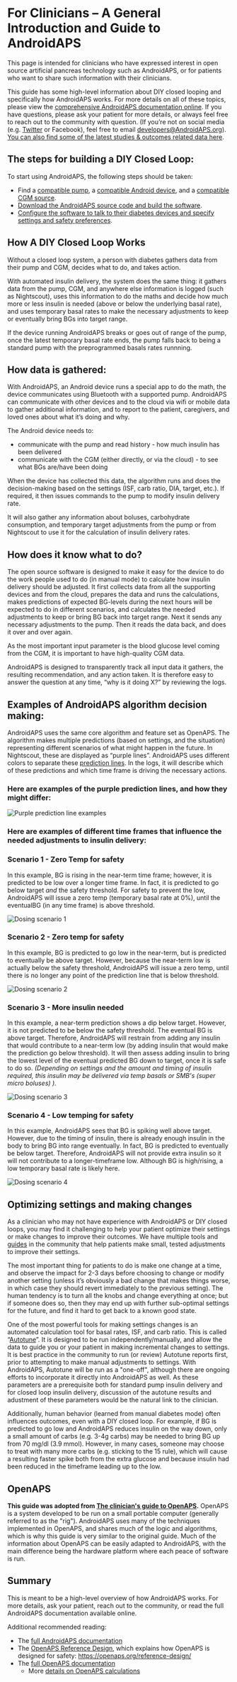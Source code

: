 # For Clinicians – A General Introduction and Guide to AndroidAPS

This page is intended for clinicians who have expressed interest in open source artificial pancreas technology such as AndroidAPS, or for patients who want to share such information with their clinicians. 

This guide has some high-level information about DIY closed looping and specifically how AndroidAPS works. For more details on all of these topics, please view the [comprehensive AndroidAPS documentation online](../index.rst). If you have questions, please ask your patient for more details, or always feel free to reach out to the community with question. (If you’re not on social media (e.g. [Twitter](https://twitter.com/kozakmilos) or Facebook), feel free to email developers@AndroidAPS.org). [You can also find some of the latest studies & outcomes related data here](https://openaps.org/outcomes/).

## The steps for building a DIY Closed Loop:

To start using AndroidAPS, the following steps should be taken:
* Find a [compatible pump](../Hardware/pumps.md), a [compatible Android device](https://docs.google.com/spreadsheets/d/1gZAsN6f0gv6tkgy9EBsYl0BQNhna0RDqA9QGycAqCQc/edit?usp=sharing), and a [compatible CGM source](../Configuration/BG-Source.rst).
* [Download the AndroidAPS source code and build the software](../Installing-AndroidAPS/Building-APK.md).
* [Configure the software to talk to their diabetes devices and specify settings and safety preferences](../index#configuration).

## How A DIY Closed Loop Works

Without a closed loop system, a person with diabetes gathers data from their pump and CGM, decides what to do, and takes action.

With automated insulin delivery, the system does the same thing: it gathers data from the pump, CGM, and anywhere else information is logged (such as Nightscout), uses this information to do the maths and decide how much more or less insulin is needed (above or below the underlying basal rate), and uses temporary basal rates to make the necessary adjustments to keep or eventually bring BGs into target range.

If the device running AndroidAPS breaks or goes out of range of the pump, once the latest temporary basal rate ends, the pump falls back to being a standard pump with the preprogrammed basals rates runnning. 

## How data is gathered:

With AndroidAPS, an Android device runs a special app to do the math, the device communicates using Bluetooth with a supported pump. AndroidAPS can communicate with other devices and to the cloud via wifi or mobile data to gather additional information, and to report to the patient, caregivers, and loved ones about what it’s doing and why.

The Android device needs to:
* communicate with the pump and read history - how much insulin has been delivered
* communicate with the CGM (either directly, or via the cloud) - to see what BGs are/have been doing

When the device has collected this data, the algorithm runs and does the decision-making based on the settings (ISF, carb ratio, DIA, target, etc.). If required, it then issues commands to the pump to modify insulin delivery rate.

It will also gather any information about boluses, carbohydrate consumption, and temporary target adjustments from the pump or from Nightscout to use it for the calculation of insulin delivery rates.

## How does it know what to do? 

The open source software is designed to make it easy for the device to do the work people used to do (in manual mode) to calculate how insulin delivery should be adjusted. It first collects data from all the supporting devices and from the cloud, prepares the data and runs the calculations, makes predictions of expected BG-levels during the next hours will be expected to do in different scenarios, and calculates the needed adjustments to keep or bring BG back into target range. Next it sends any necessary adjustments to the pump. Then it reads the data back, and does it over and over again. 

As the most important input parameter is the blood glucose level coming from the CGM, it is important to have high-quality CGM data.

AndroidAPS is designed to transparently track all input data it gathers, the resulting recommendation, and any action taken. It is therefore easy to answer the question at any time, “why is it doing X?” by reviewing the logs.

## Examples of AndroidAPS algorithm decision making:

AndroidAPS uses the same core algorithm and feature set as OpenAPS. The algorithm makes multiple predictions (based on settings, and the situation) representing different scenarios of what might happen in the future. In Nightscout, these are displayed as “purple lines”. AndroidAPS uses different colors to separate these [prediction lines](../Installing-AndroidAPS/Releasenotes#overview-tab). In the logs, it will describe which of these predictions and which time frame is driving the necessary actions.

### Here are examples of the purple prediction lines, and how they might differ:

![Purple prediction line examples](../images/Prediction_lines.jpg)

### Here are examples of different time frames that influence the needed adjustments to insulin delivery:

### Scenario 1 - Zero Temp for safety

In this example, BG is rising in the near-term time frame; however, it is predicted to be low over a longer time frame. In fact, it is predicted to go below target *and* the safety threshold. For safety to prevent the low, AndroidAPS will issue a zero temp (temporary basal rate at 0%), until the eventualBG (in any time frame) is above threshold.

![Dosing scenario 1](../images/Dosing_scenario_1.jpg)

### Scenario 2 - Zero temp for safety

In this example, BG is predicted to go low in the near-term, but is predicted to eventually be above target. However, because the near-term low is actually below the safety threshold, AndroidAPS will issue a zero temp, until there is no longer any point of the prediction line that is below threshold.

![Dosing scenario 2](../images/Dosing_scenario_2.jpg)

### Scenario 3 - More insulin needed

In this example, a near-term prediction shows a dip below target. However, it is not predicted to be below the safety threshold. The eventual BG is above target. Therefore, AndroidAPS will restrain from adding any insulin that would contribute to a near-term low (by adding insulin that would make the prediction go below threshold). It will then assess adding insulin to bring the lowest level of the eventual predicted BG down to target, once it is safe to do so. *(Depending on settings and the amount and timing of insulin required, this insulin may be delivered via temp basals or SMB's (super micro boluses) ).*

![Dosing scenario 3](../images/Dosing_scenario_3.jpg)

### Scenario 4 - Low temping for safety

In this example, AndroidAPS sees that BG is spiking well above target. However, due to the timing of insulin, there is already enough insulin in the body to bring BG into range eventually. In fact, BG is predicted to eventually be below target. Therefore, AndroidAPS will not provide extra insulin so it will not contribute to a longer-timeframe low. Although BG is high/rising, a low temporary basal rate is likely here.

![Dosing scenario 4](../images/Dosing_scenario_4.jpg)

## Optimizing settings and making changes 

As a clinician who may not have experience with AndroidAPS or DIY closed loops, you may find it challenging to help your patient optimize their settings or make changes to improve their outcomes. We have multiple tools and [guides](https://openaps.readthedocs.io/en/latest/docs/Customize-Iterate/optimize-your-settings.html) in the community that help patients make small, tested adjustments to improve their settings. 

The most important thing for patients to do is make one change at a time, and observe the impact for 2-3 days before choosing to change or modify another setting (unless it’s obviously a bad change that makes things worse, in which case they should revert immediately to the previous setting). The human tendency is to turn all the knobs and change everything at once; but if someone does so, then they may end up with further sub-optimal settings for the future, and find it hard to get back to a known good state.

One of the most powerful tools for making settings changes is an automated calculation tool for basal rates, ISF, and carb ratio. This is called “[Autotune](https://openaps.readthedocs.io/en/latest/docs/Customize-Iterate/autotune.html)”. It is designed to be run independently/manually, and allow the data to guide you or your patient in making incremental changes to settings. It is best practice in the community to run (or review) Autotune reports first, prior to attempting to make manual adjustments to settings. With AndroidAPS, Autotune will be run as a "one-off", although there are ongoing efforts to incorporate it directly into AndroidAPS as well.
As these parameters are a prerequisite both for standard pump insulin delivery and for closed loop insulin delivery, discussion of the autotune results and adustment of these parameters would be the natural link to the clinician. 

Additionally, human behavior (learned from manual diabetes mode) often influences outcomes, even with a DIY closed loop. For example, if BG is predicted to go low and AndroidAPS reduces insulin on the way down, only a small amount of carbs (e.g. 3-4g carbs) may be needed to bring BG up from 70 mg/dl (3.9 mmol). However, in many cases, someone may choose to treat with many more carbs (e.g. sticking to the 15 rule), which will cause a resulting faster spike both from the extra glucose and because insulin had been reduced in the timeframe leading up to the low.
## OpenAPS

**This guide was adopted from [The clinician's guide to OpenAPS](https://openaps.readthedocs.io/en/latest/docs/Resources/clinician-guide-to-OpenAPS.html).**
OpenAPS is a system developed to be run on a small portable computer (generally referred to as the "rig").
AndroidAPS uses many of the techniques implemented in OpenAPS, and shares much of the logic and algorithms, which is why this guide is very similar to the original guide.
Much of the information about OpenAPS can be easily adapted to AndroidAPS, with the main difference being the hardware platform where each peace of software is run.


## Summary

This is meant to be a high-level overview of how AndroidAPS works. For more details, ask your patient, reach out to the community, or read the full AndroidAPS documentation available online.

Additional recommended reading:
* The [full AndroidAPS documentation](../index)
* The [OpenAPS Reference Design](https://OpenAPS.org/reference-design/), which explains how OpenAPS is designed for safety: https://openaps.org/reference-design/
* The [full OpenAPS documentation](https://openaps.readthedocs.io/en/latest/index.html)
  * More [details on OpenAPS calculations](https://openaps.readthedocs.io/en/latest/docs/While%20You%20Wait%20For%20Gear/Understand-determine-basal.html#understanding-the-determine-basal-logic)

